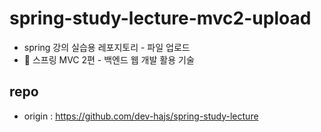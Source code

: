 # spring-study-lecture-mvc2-upload
* spring 강의 실습용 레포지토리 - 파일 업로드
* 🌱 스프링 MVC 2편 - 백엔드 웹 개발 활용 기술

## repo
* origin : https://github.com/dev-hajs/spring-study-lecture
